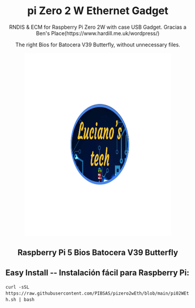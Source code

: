 # 


<h1 align="center"> pi Zero 2 W Ethernet Gadget</h1>
<p align="center">
RNDIS &amp; ECM for Raspberry Pi Zero 2W with case USB Gadget. Gracias a Ben's Place(https://www.hardill.me.uk/wordpress/)
</p>
<p align="center">
The right Bios for Batocera V39 Butterfly, without unnecessary files.
</p>
<p align="center">
<img src="https://raw.githubusercontent.com/PIBSAS/RetroPieBios/master/logov3.png" alt="Raspberry Pi Buenos Aires" width="400" height="500">
</p>

<h2 align="center"> Raspberry Pi 5 Bios Batocera V39 Butterfly</h2>

## Easy Install -- Instalación fácil para Raspberry Pi:

```` curl -sSL https://raw.githubusercontent.com/PIBSAS/pizero2wEth/blob/main/pi02WEth.sh | bash ````

